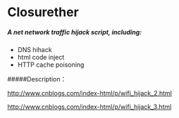Closurether
=========

##### A net network traffic hijack script, including:

  - DNS hihack
  - html code inject
  - HTTP cache poisoning

#####Description：

http://www.cnblogs.com/index-html/p/wifi_hijack_2.html

http://www.cnblogs.com/index-html/p/wifi_hijack_3.html